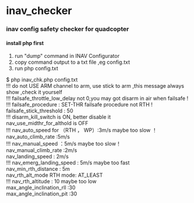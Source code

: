 # inav_checker
### inav config safety checker for quadcopter
#### install php first

1. run "dump" command in INAV Configurator
2. copy command output to a txt file ,eg config.txt
3. run php config.txt

    
$ php inav_chk.php config.txt  
!!! do not USE ARM channel to arm, use stick to arm ,this message always show ,check it yourself  
!!! failsafe_throttle_low_delay not 0,you may got disarm in air when failsafe !  
!!! failsafe_procedure  : SET-THR  failsafe procedure not RTH !  
failsafe_stick_threshold  : 50  
!!! disarm_kill_switch is ON, better disable it  
nav_use_midthr_for_althold is OFF  
!!! nav_auto_speed for （RTH ， WP）:3m/s maybe too slow ！  
nav_auto_climb_rate  :5m/s  
!!! nav_manual_speed   ：5m/s maybe too slow！  
nav_manual_climb_rate  :2m/s  
nav_landing_speed : 2m/s  
!!! nav_emerg_landing_speed : 5m/s maybe too fast  
nav_min_rth_distance   : 5m  
nav_rth_alt_mode  RTH mode: AT_LEAST  
!!! nav_rth_altitude : 10 maybe too low  
max_angle_inclination_rll   :30  
max_angle_inclination_pit  :30  
